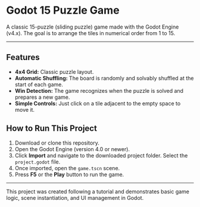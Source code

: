 # Godot 15 Puzzle Game

A classic 15-puzzle (sliding puzzle) game made with the Godot Engine (v4.x). The goal is to arrange the tiles in numerical order from 1 to 15.

---

## Features

* **4x4 Grid:** Classic puzzle layout.
* **Automatic Shuffling:** The board is randomly and solvably shuffled at the start of each game.
* **Win Detection:** The game recognizes when the puzzle is solved and prepares a new game.
* **Simple Controls:** Just click on a tile adjacent to the empty space to move it.

## How to Run This Project

1.  Download or clone this repository.
2.  Open the Godot Engine (version 4.0 or newer).
3.  Click **Import** and navigate to the downloaded project folder. Select the `project.godot` file.
4.  Once imported, open the `game.tscn` scene.
5.  Press **F5** or the **Play** button to run the game.

---


This project was created following a tutorial and demonstrates basic game logic, scene instantiation, and UI management in Godot.
